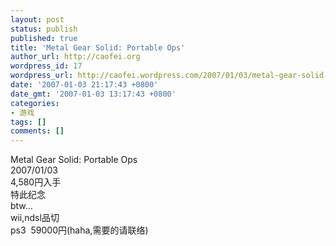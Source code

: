 ```yaml
---
layout: post
status: publish
published: true
title: 'Metal Gear Solid: Portable Ops'
author_url: http://caofei.org
wordpress_id: 17
wordpress_url: http://caofei.wordpress.com/2007/01/03/metal-gear-solid-portable-ops
date: '2007-01-03 21:17:43 +0800'
date_gmt: '2007-01-03 13:17:43 +0800'
categories:
- 游戏
tags: []
comments: []
---
```

<div id="msgcns!66CD003054696B87!973" class="bvMsg">
<div>Metal Gear Solid: Portable Ops<br />2007/01/03<br />4,580円入手<br />特此纪念<br />btw...<br />wii,ndsl品切<br />ps3  59000円(haha,需要的请联络)</div>
</div>
